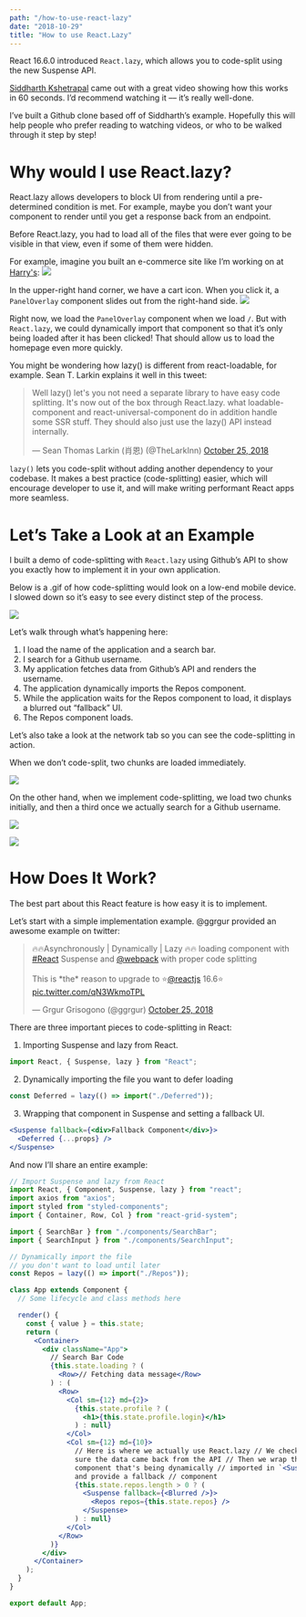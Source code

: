 ```yaml
---
path: "/how-to-use-react-lazy"
date: "2018-10-29"
title: "How to use React.Lazy"
---
```


React 16.6.0 introduced `React.lazy`, which allows you to code-split using the new Suspense API.

[Siddharth Kshetrapal](https://medium.com/@siddharthkp) came out with a great video showing how this works in 60 seconds. I’d recommend watching it –– it’s really well-done.

I’ve built a Github clone based off of Siddharth’s example. Hopefully this will help people who prefer reading to watching videos, or who to be walked through it step by step!

# Why would I use React.lazy?

React.lazy allows developers to block UI from rendering until a pre-determined condition is met. For example, maybe you don’t want your component to render until you get a response back from an endpoint.

Before React.lazy, you had to load all of the files that were ever going to be visible in that view, even if some of them were hidden.

For example, imagine you built an e-commerce site like I’m working on at [Harry's](https://medium.com/harrys-engineering):
![](https://cdn-images-1.medium.com/max/1000/1*Tmy9DytUDKkEcrGEKN8hQw.png)

In the upper-right hand corner, we have a cart icon. When you click it, a `PanelOverlay` component slides out from the right-hand side.
![](https://cdn-images-1.medium.com/max/1000/1*-Dtyig29vbcL6-LItjX_3w.png)

Right now, we load the `PanelOverlay` component when we load `/`. But with `React.lazy`, we could dynamically import that component so that it’s only being loaded after it has been clicked! That should allow us to load the homepage even more quickly.

You might be wondering how lazy() is different from react-loadable, for example. Sean T. Larkin explains it well in this tweet:

<blockquote class="twitter-tweet" data-lang="en"><p lang="en" dir="ltr">Well lazy() let&#39;s you not need a separate library to have easy code splitting. It&#39;s now out of the box through React.lazy. what loadable-component and react-universal-component do in addition handle some SSR stuff. They should also just use the lazy() API instead internally.</p>&mdash; Sean Thomas Larkin (肖恩) (@TheLarkInn) <a href="https://twitter.com/TheLarkInn/status/1055577625106644992?ref_src=twsrc%5Etfw">October 25, 2018</a></blockquote>

`lazy()` lets you code-split without adding another dependency to your codebase. It makes a best practice (code-splitting) easier, which will encourage developer to use it, and will make writing performant React apps more seamless.

# Let’s Take a Look at an Example

I built a demo of code-splitting with `React.lazy` using Github’s API to show you exactly how to implement it in your own application.

Below is a .gif of how code-splitting would look on a low-end mobile device. I slowed down so it’s easy to see every distinct step of the process.

![](https://cdn-images-1.medium.com/max/1000/1*eZ3AzlpsOjW__gJ9r73tZA.gif)

Let’s walk through what’s happening here:

1. I load the name of the application and a search bar.
2. I search for a Github username.
3. My application fetches data from Github’s API and renders the username.
4. The application dynamically imports the Repos component.
5. While the application waits for the Repos component to load, it displays a blurred out “fallback” UI.
6. The Repos component loads.

Let’s also take a look at the network tab so you can see the code-splitting in action.

When we don’t code-split, two chunks are loaded immediately.

![](https://cdn-images-1.medium.com/max/800/1*-YSG7ayZUYwG05r3o9-KsA.png)

On the other hand, when we implement code-splitting, we load two chunks initially, and then a third once we actually search for a Github username.

![](https://cdn-images-1.medium.com/max/800/1*tpckBg5s-MFIFGJNAgmcSQ.png)

![](https://cdn-images-1.medium.com/max/800/1*69anCVxxnu2f3DOgROkDlw.png)

# How Does It Work?

The best part about this React feature is how easy it is to implement.

Let’s start with a simple implementation example. @ggrgur provided an awesome example on twitter:

<blockquote class="twitter-tweet" data-lang="en"><p lang="en" dir="ltr">🔥🔥Asynchronously | Dynamically | Lazy 🔥🔥 loading component with <a href="https://twitter.com/hashtag/React?src=hash&amp;ref_src=twsrc%5Etfw">#React</a> Suspense and <a href="https://twitter.com/webpack?ref_src=twsrc%5Etfw">@webpack</a> with proper code splitting <br><br>This is *the* reason to upgrade to ⭐️<a href="https://twitter.com/reactjs?ref_src=twsrc%5Etfw">@reactjs</a> 16.6⭐️ <a href="https://t.co/qN3WkmoTPL">pic.twitter.com/qN3WkmoTPL</a></p>&mdash; Grgur Grisogono (@ggrgur) <a href="https://twitter.com/ggrgur/status/1055412110895841280?ref_src=twsrc%5Etfw">October 25, 2018</a></blockquote>

There are three important pieces to code-splitting in React:

1. Importing Suspense and lazy from React.

```jsx
import React, { Suspense, lazy } from "React";
```

2. Dynamically importing the file you want to defer loading

```jsx
const Deferred = lazy(() => import("./Deferred"));
```

3. Wrapping that component in Suspense and setting a fallback UI.

```jsx
<Suspense fallback={<div>Fallback Component</div>}>
  <Deferred {...props} />
</Suspense>
```

And now I’ll share an entire example:

```jsx
// Import Suspense and lazy from React
import React, { Component, Suspense, lazy } from "react";
import axios from "axios";
import styled from "styled-components";
import { Container, Row, Col } from "react-grid-system";

import { SearchBar } from "./components/SearchBar";
import { SearchInput } from "./components/SearchInput";

// Dynamically import the file
// you don't want to load until later
const Repos = lazy(() => import("./Repos"));

class App extends Component {
  // Some lifecycle and class methods here

  render() {
    const { value } = this.state;
    return (
      <Container>
        <div className="App">
          // Search Bar Code
          {this.state.loading ? (
            <Row>// Fetching data message</Row>
          ) : (
            <Row>
              <Col sm={12} md={2}>
                {this.state.profile ? (
                  <h1>{this.state.profile.login}</h1>
                ) : null}
              </Col>
              <Col sm={12} md={10}>
                // Here is where we actually use React.lazy // We check to make
                sure the data came back from the API // Then we wrap the
                component that's being dynamically // imported in `<Suspense />`
                and provide a fallback // component
                {this.state.repos.length > 0 ? (
                  <Suspense fallback={<Blurred />}>
                    <Repos repos={this.state.repos} />
                  </Suspense>
                ) : null}
              </Col>
            </Row>
          )}
        </div>
      </Container>
    );
  }
}

export default App;
```
